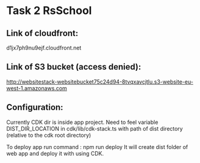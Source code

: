 # Task 2 RsSchool

## Link of cloudfront:

d1jx7ph9nu9ejf.cloudfront.net

## Link of S3 bucket (access denied):

http://websitestack-websitebucket75c24d94-8tvqxavcjtlu.s3-website-eu-west-1.amazonaws.com

## Configuration:

Currently CDK dir is inside app project.
Need to feel variable DIST_DIR_LOCATION in cdk/lib/cdk-stack.ts with path of dist directory (relative to the cdk root directory)

To deploy app run command :
npm run deploy
It will create dist folder of web app and deploy it with using CDK.
